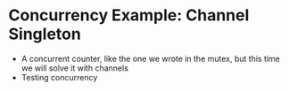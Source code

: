 # Concurrency Example: Channel Singleton

- A concurrent counter, like the one we wrote in the mutex, but this time we will solve it with channels
- Testing concurrency